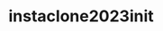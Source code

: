 # instaclone2023init

<!--
^ 자주사용목록
*포트실행중이라 죽이기
! 서버 PID확인  lsof -i :4000
! 서버 중지  kill -9 pid  (ex kill -9 27106)
! sudo service postgresql status
! sudo service postgresql start
*prisma migrate 명령어  npm run migrate dev
*prisma studio 명령어 npm run studio

* npm init
* f1 + add gitignore + node
* 아폴로서버,graphql 설치 : npm i apollo-server@2.25.2 graphql@15.8.0
* nodemon설치 : npm i nodemon@2.0.22 --save-dev 적용 "dev": "nodemon --exec node server.js"
* 바벨패키지설치 : npm i @babel/core@7.21.8 @babel/preset-env@7.21.5 @babel/node@7.20.7 --save-dev
* babel.config.json 파일 생성후 적용 "dev": "nodemon --exec babel-node server.js"

! babel.config.json 파일과  babelrc  파일의차이
! babel.config.json: Babel 7부터 도입된 설정 파일입니다. 주로 monorepo 프로젝트에서 사용됩니다. 이 파일에 설정한 Babel
!      플러그인   및 프리셋이 프로젝트 전체에 영향을 미칩니다.
! .babelrc: Babel 6까지 사용되던 설정 파일입니다. 주로 단일 프로젝트에서 사용됩니다. 이 파일에 설정한 Babel 플러그인 및
!     프리셋이 해당 폴더와 그 하위 폴더에서만 적용됩니다.


* prisma 섳치 :npm install prisma --save-dev // npx prisma init
! 역할:sql코드 필요없이 자바스크립트 코드 작성시 prisma가 데이터베이스와 대신 소통
* pgAdmin 4 설치 : https://www.pgadmin.org/download/pgadmin-4-windows/
! postgresql 없을경우에는 https://www.enterprisedb.com/downloads/postgres-postgresql-downloads 여기서한번에설치
!wl2일경우
!sudo apt update
!sudo apt install postgresql postgresql-contrib
!sudo service postgresql status
!sudo service postgresql start
!sudo -u postgres psql -c 'SHOW config_file'           --이걸로 파일위치확인
!sudo nano  /etc/postgresql/14/main/postgresql.conf    --이걸로파일염
!listen_addresses = '172.19.64.170'                    --이거추가후 저장
!hostname -I                                           --이걸로 ip 알아내서 아래 ip 작성
!sudo nano /etc/postgresql/14/main/pg_hba.conf         --이걸로 파일열고
!host  all  all   172.19.64.170/32   trust             --맨밑에 이거추가
!sudo service postgresql restart

* .env 파일에 postgresql에서 설정한 내용으로 계정패스워드등등수정

* prisma migrate : prisma migrate dev
!  역할: schema.prisma 파일의 데이터모델을 쓰고 설명할 수 있게 해줌
!  prisma migrate는 데이터베이스의 형태를 변형시켜주는 것으로 자체적으로
!   prisma client를 생성하지 않으나 dev 명령어와 함께 실행되면 자동으로 prisma client를 생성해준다.
!  client : 어떤 방식으로 데이터베이스와 상호작용하는가
! name은 init으로헀음

* 데이터베이스의 model시각화  ---  npx prisma studio

*graphql schema 쉽게모아오려고 설치
!npm i @graphql-tools/schema @graphql-tools/load-files @graphql-tools/merge
!에러생겨서 파일에 다음코드 추가  "type": "module",
!이후 각 파일마다 import할때 .js까지 전부 입력

*npm i dotenv 설치 3.11 dotenv확인
!server.js 파일의 맨위에 아래 두줄추가
!import dotenv from "dotenv"
!dotenv.config();
!다른곳에서 process.env.변수 이런식으로 env파일의 변수 가져올수있음

*npm i bcrypt 설치

*hash vs hashSync 비교
!hash는 비동기(추천), hashSync는 동기(await 필요 X)로 사용할 수 있다

*npm i jsonwebtoken 설치
!.env 파일에 SECRET_KEY =  설정(CodeIgniter Encryption Keys-https://randomkeygen.com/)

*server.js 파일에서 전역에서 쓸수있게 토큰설정
!context으로 설정해놓음 가져가는곳에서는 (_,{name},{token})등의 3번째변수자리에서 사용


-->
